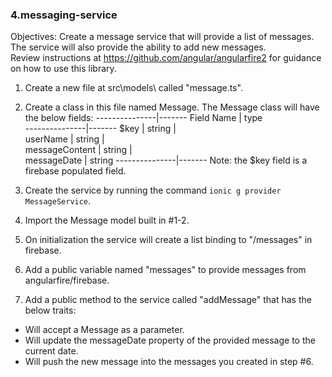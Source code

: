 ### 4.messaging-service

Objectives:
Create a message service that will provide a list of messages.  The service will also provide the ability to add new messages.  
Review instructions at https://github.com/angular/angularfire2 for guidance on how to use this library.

1. Create a new file at src\models\ called "message.ts".  
2. Create a class in this file named Message.  The Message class will have the below fields:
---------------|-------
Field Name     | type  
---------------|-------
$key           | string
               |       
userName       | string
               |       
messageContent | string
               |       
messageDate    | string
---------------|-------
Note: the $key field is a firebase populated field.

3. Create the service by running the command `ionic g provider MessageService`.
4. Import the Message model built in #1-2.
5. On initialization the service will create a list binding to "/messages" in firebase.
6. Add a public variable named "messages" to provide messages from angularfire/firebase.
7. Add a public method to the service called "addMessage" that has the below traits:
  - Will accept a Message as a parameter.
  - Will update the messageDate property of the provided message to the current date.
  - Will push the new message into the messages you created in step #6.
